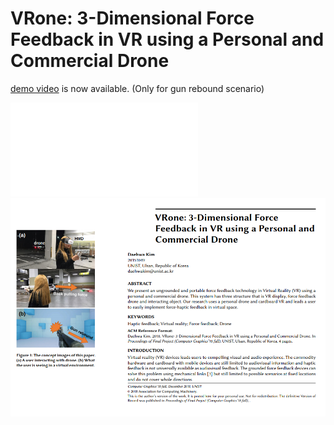 # VRone: 3-Dimensional Force Feedback in VR using a Personal and Commercial Drone

[demo video](https://youtu.be/NmtAUSoUl7c) is now available. (Only for gun rebound scenario)

![demo paper](./Drone_Haptic.pdf)
![demo paper](./img/drone_haptic_page.png)
